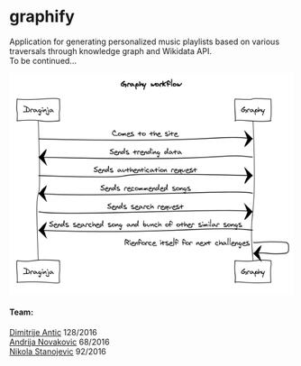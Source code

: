 # graphify

Application for generating personalized music playlists based on various traversals through knowledge graph and Wikidata API.<br>
To be continued...

![Workflow](workflow.png)

#### Team:
[Dimitrije Antic](https://github.com/antic11d) 128/2016<br>
[Andrija Novakovic](https://github.com/akinovak) 68/2016<br>
[Nikola Stanojevic](https://github.com/StanojevicNikola) 92/2016
